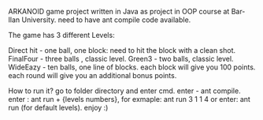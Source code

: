 ARKANOID game project written in Java as project in OOP course at Bar-Ilan University. need to have ant compile code available.

The game has 3 different Levels:

Direct hit - one ball, one block: need to hit the block with a clean shot.
FinalFour - three balls , classic level.
Green3 - two balls, classic level.
WideEazy - ten balls, one line of blocks.
each block will give you 100 points. each round will give you an additional bonus points.

How to run it? go to folder directory and enter cmd. enter - ant compile. enter : ant run + {levels numbers}, for exmaple: ant run 3 1 1 4
or enter: ant run (for default levels). enjoy :)
